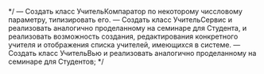
*/
— Создать класс УчительКомпаратор по некоторому чиссловому параметру, типизировать его.
— Создать класс УчительСервис и реализовать аналогично проделанному на семинаре для Студента, и реализовать возможность создания, редактирования конкретного учителя и отображения списка учителей, имеющихся в системе.
— Создать класс УчительВью и реализовать аналогично проделанному на семинаре для Студентов;
*/
